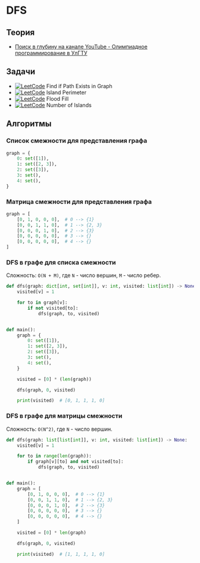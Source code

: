 # DFS

## Теория

- [Поиск в глубину на канале YouTube - Олимпиадное программирование в УлГТУ](https://youtube.com/playlist?list=PLGhUJWLZ8uQ69hYB-AtVCerJ5yqh_5awR&feature=shared)

## Задачи

- [![LeetCode](https://img.shields.io/badge/LeetCode-00b8a3)](https://leetcode.com/problems/find-if-path-exists-in-graph) Find if Path Exists in Graph
- [![LeetCode](https://img.shields.io/badge/LeetCode-00b8a3)](https://leetcode.com/problems/island-perimeter) Island Perimeter
- [![LeetCode](https://img.shields.io/badge/LeetCode-00b8a3)](https://leetcode.com/problems/flood-fill) Flood Fill
- [![LeetCode](https://img.shields.io/badge/LeetCode-00b8a3)](https://leetcode.com/problems/number-of-islands) Number of Islands

## Алгоритмы

### Список смежности для представления графа

```python
graph = {
    0: set([1]),
    1: set([2, 3]),
    2: set([3]),
    3: set(),
    4: set(),
}
```

### Матрица смежности для представления графа

```python
graph = [
    [0, 1, 0, 0, 0],  # 0 --> {1}
    [0, 0, 1, 1, 0],  # 1 --> {2, 3}
    [0, 0, 0, 1, 0],  # 2 --> {3}
    [0, 0, 0, 0, 0],  # 3 --> {}
    [0, 0, 0, 0, 0],  # 4 --> {}
]
```

### DFS в графе для списка смежности

Сложность: `O(N + M)`, где `N` - число вершин, `M` - число ребер.

```python
def dfs(graph: dict[int, set[int]], v: int, visited: list[int]) -> None:
    visited[v] = 1

    for to in graph[v]:
        if not visited[to]:
            dfs(graph, to, visited)


def main():
    graph = {
        0: set([1]),
        1: set([2, 3]),
        2: set([3]),
        3: set(),
        4: set(),
    }

    visited = [0] * (len(graph))

    dfs(graph, 0, visited)

    print(visited)  # [0, 1, 1, 1, 0]
```

### DFS в графе для матрицы смежности

Сложность: `O(N^2)`, где `N` - число вершин.

```python
def dfs(graph: list[list[int]], v: int, visited: list[int]) -> None:
    visited[v] = 1

    for to in range(len(graph)):
        if graph[v][to] and not visited[to]:
            dfs(graph, to, visited)


def main():
    graph = [
        [0, 1, 0, 0, 0],  # 0 --> {1}
        [0, 0, 1, 1, 0],  # 1 --> {2, 3}
        [0, 0, 0, 1, 0],  # 2 --> {3}
        [0, 0, 0, 0, 0],  # 3 --> {}
        [0, 0, 0, 0, 0],  # 4 --> {}
    ]

    visited = [0] * len(graph)

    dfs(graph, 0, visited)

    print(visited)  # [1, 1, 1, 1, 0]
```
